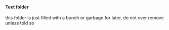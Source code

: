 ﻿#### Text folder
this folder is just filled with a bunch or garbage for later, do not ever remove unless told so